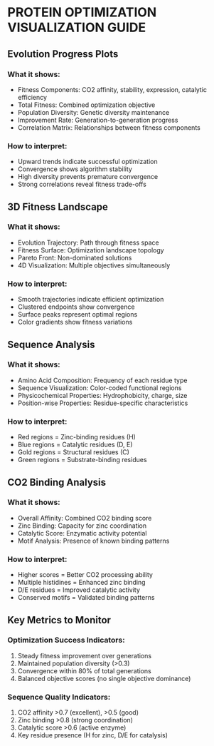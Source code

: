 # PROTEIN OPTIMIZATION VISUALIZATION GUIDE

## Evolution Progress Plots

### What it shows:
- Fitness Components: CO2 affinity, stability, expression, catalytic efficiency
- Total Fitness: Combined optimization objective
- Population Diversity: Genetic diversity maintenance
- Improvement Rate: Generation-to-generation progress
- Correlation Matrix: Relationships between fitness components

### How to interpret:
- Upward trends indicate successful optimization
- Convergence shows algorithm stability
- High diversity prevents premature convergence
- Strong correlations reveal fitness trade-offs

## 3D Fitness Landscape

### What it shows:
- Evolution Trajectory: Path through fitness space
- Fitness Surface: Optimization landscape topology
- Pareto Front: Non-dominated solutions
- 4D Visualization: Multiple objectives simultaneously

### How to interpret:
- Smooth trajectories indicate efficient optimization
- Clustered endpoints show convergence
- Surface peaks represent optimal regions
- Color gradients show fitness variations

## Sequence Analysis

### What it shows:
- Amino Acid Composition: Frequency of each residue type
- Sequence Visualization: Color-coded functional regions
- Physicochemical Properties: Hydrophobicity, charge, size
- Position-wise Properties: Residue-specific characteristics

### How to interpret:
- Red regions = Zinc-binding residues (H)
- Blue regions = Catalytic residues (D, E)
- Gold regions = Structural residues (C)
- Green regions = Substrate-binding residues

## CO2 Binding Analysis

### What it shows:
- Overall Affinity: Combined CO2 binding score
- Zinc Binding: Capacity for zinc coordination
- Catalytic Score: Enzymatic activity potential
- Motif Analysis: Presence of known binding patterns

### How to interpret:
- Higher scores = Better CO2 processing ability
- Multiple histidines = Enhanced zinc binding
- D/E residues = Improved catalytic activity
- Conserved motifs = Validated binding patterns

## Key Metrics to Monitor

### Optimization Success Indicators:
1. Steady fitness improvement over generations
2. Maintained population diversity (>0.3)
3. Convergence within 80% of total generations
4. Balanced objective scores (no single objective dominance)

### Sequence Quality Indicators:
1. CO2 affinity >0.7 (excellent), >0.5 (good)
2. Zinc binding >0.8 (strong coordination)
3. Catalytic score >0.6 (active enzyme)
4. Key residue presence (H for zinc, D/E for catalysis)
